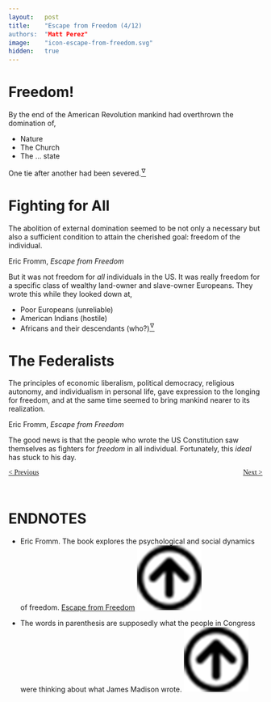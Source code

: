 ```yaml
---
layout:   post
title:    "Escape from Freedom (4/12)
authors:  "Matt Perez"
image:    "icon-escape-from-freedom.svg"
hidden:   true
---
```


<div style='display:none; '>
 <p><em>Escape from Freedom</em> was published in 1941. Pim de Morre, co-founder of <em>Corporate Rebels</em>, reminded me of it (he is reading it). I read it when I was 18-19 years old (I am a mere 73 now).</p>
 <p id="_signature">Eric Fromm, <em>Escape from Freedom</em></p>
</div>

<h1>Freedom!</h1>
 <p>By the end of the American Revolution mankind had overthrown the domination of,</p>
  <ul class="_citation">
   <li>Nature</li>
   <li>The Church</li>
   <li>The &hellip; state</li>
  </ul>
 <div class="_citation">
  <p>One tie after another had been severed.<a href='#en01'><sup id='bm01'>&hairsp;&nabla;&hairsp;</sup></a></p>
 </div>
 
<h1>Fighting for All</h1>
 <div class="_citation">
  <p>The abolition of external domination seemed to be not only a necessary but also a sufficient condition to attain the cherished goal: freedom of the individual.</p>
  <p id="_signature">Eric Fromm, <em>Escape from Freedom</em></p>
 </div>
 <p>But it was not freedom for <em>all</em> individuals in the US. It was really freedom for a specific class of wealthy land-owner and slave-owner Europeans. They wrote this while they looked down at,</p>
  <ul>
   <li>Poor Europeans (unreliable)</li>
   <li>American Indians (hostile)</li>
   <li>Africans and their descendants (who?)<a href='#en02'><sup id='bm02'>&hairsp;&nabla;&hairsp;</sup></a></li>
  </ul>
 
<h1>The Federalists</h1>
 <div class="_citation">
  <p>The principles of economic liberalism, political democracy, religious autonomy, and individualism in personal life, gave expression to the longing for freedom, and at the same time seemed to bring mankind nearer to its realization.</p>
  <p id="_signature">Eric Fromm, <em>Escape from Freedom</em></p>
 </div>
 <p>The good news is that the people who wrote the US Constitution saw themselves as fighters for <em>freedom</em> in all individual. Fortunately, this <em>ideal</em> has stuck to his day.</p>

<div style="margin-bottom:1in; font-family: American Typewriter, serif; ">
 <span style="float:left; ">
  <a href="https://radicalcompanies.com/2024/12/23/escape-from-freedom">&lt; Previous</a>
 </span>
 <span style="float:right; ">
  <a href="https://radicalcompanies.com/2024/12/28/escape-from-freedom">Next &gt;</a>
 </span>
</div>

<h1 class="_section">ENDNOTES</h1>
 <ul>
  <li id="en01">
   <p class="_list-item">
    Eric Fromm.
    The book explores the psychological and social dynamics of freedom.
    <a href="https://www.amazon.com/Escape-Freedom-Erich-Fromm/dp/0805031499" target="_blank">Escape from Freedom</a>
    <a class="_uparrow" href="#bm01"><img src="/assets/img/arrow-up-icon.png"></a>
   </p>
  </li>
  <li id="en01">
   <p class="_list-item">
    The words in parenthesis are supposedly what the people in Congress were thinking about what James Madison wrote.
    <a class="_uparrow" href="#bm02"><img src="/assets/img/arrow-up-icon.png"></a>
   </p>
  </li>
 </ul>